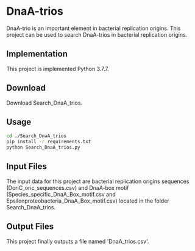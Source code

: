 # DnaA-trios
DnaA-trio is an important element in bacterial replication origins. This project can be used to search DnaA-trios in bacterial replication origins.

## Implementation
This project is implemented Python 3.7.7.

## Download
Download Search_DnaA_trios.

## Usage
```sh
cd ./Search_DnaA_trios
pip install -r requirements.txt
python Search_DnaA_trios.py
```

## Input Files
The input data for this project are bacterial replication origins sequences (DoriC_oric_sequences.csv) and DnaA-box motif (Species_specific_DnaA_Box_motif.csv and Epsilonproteobacteria_DnaA_Box_motif.csv) located in the folder Search_DnaA_trios.

## Output Files
This project finally outputs a file named 'DnaA_trios.csv'.
